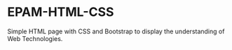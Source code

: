 # EPAM-HTML-CSS
Simple HTML page with CSS and Bootstrap to display the understanding of Web Technologies. 
